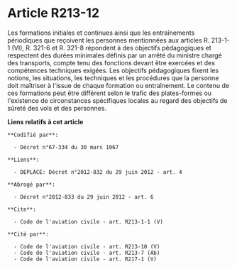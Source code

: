 # Article R213-12

Les formations initiales et continues ainsi que les entraînements périodiques que reçoivent les personnes mentionnées aux
articles R. 213-1-1 (VI), R. 321-6 et R. 321-8 répondent à des objectifs pédagogiques et respectent des durées minimales
définis par un arrêté du ministre chargé des transports, compte tenu des fonctions devant être exercées et des compétences
techniques exigées. Les objectifs pédagogiques fixent les notions, les situations, les techniques et les procédures que la
personne doit maîtriser à l'issue de chaque formation ou entraînement. Le contenu de ces formations peut être différent selon
le trafic des plates-formes ou l'existence de circonstances spécifiques locales au regard des objectifs de sûreté des vols et
des personnes.

**Liens relatifs à cet article**

	**Codifié par**:

	  - Décret n°67-334 du 30 mars 1967

	**Liens**:

	  - DEPLACE: Décret n°2012-832 du 29 juin 2012 - art. 4

	**Abrogé par**:

	  - Décret n°2012-833 du 29 juin 2012 - art. 6

	**Cite**:

	  - Code de l'aviation civile - art. R213-1-1 (V)

	**Cité par**:

	  - Code de l'aviation civile - art. R213-10 (V)
	  - Code de l'aviation civile - art. R213-7 (Ab)
	  - Code de l'aviation civile - art. R217-1 (V)
